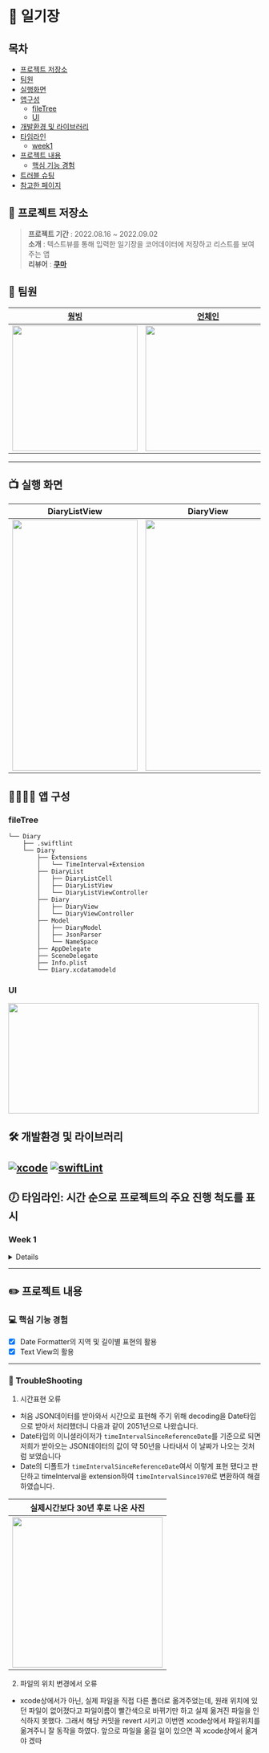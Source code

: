 
# 📔 일기장

## 목차
* [프로젝트 저장소](#-💾-프로젝트-저장소)
* [팀원](#-👥-팀원)
* [실행화면](#📺-실행-화면)
* [앱구성](#👨‍👩‍👧‍👦-앱-구성)
    * [fileTree](#fileTree)
    * [UI](#UI)
* [개발환경 및 라이브러리](#🛠-개발환경-및-라이브러리)
* [타임라인](#🕖-타임라인:-시간-순으로-프로젝트의-주요-진행-척도를-표시)
    * [week1](#Week-1)
* [프로젝트 내용](#✏️-프로젝트-내용)
    * [핵심 기능 경험](#💻-핵심-기능-경험)
* [트러블 슈팅](#🏀-TroubleShooting)
* [참고한 페이지](#참고한-페이지)

## 💾 프로젝트 저장소
>**프로젝트 기간** : 2022.08.16 ~ 2022.09.02<br>
**소개** : 텍스트뷰를 통해 입력한 일기장을 코어데이터에 저장하고 리스트를 보여주는 앱 <br>
**리뷰어** : [**쿠마**](https://github.com/leejun6694)

## 👥 팀원
    
| [웡빙](https://github.com/wongbingg) | [언체인](https://github.com/unchain123) |
|:---:|:---:|
|<img src = "https://i.imgur.com/ghuxjis.png" width="250" height="250">|<img src = "https://i.imgur.com/GlPnCo7.png" width="250" height="250">|


---
## 📺 실행 화면
| DiaryListView | DiaryView |
|:---:|:---:|
|<img src = "https://i.imgur.com/wDn7Jth.gif" width="250" height="500">|<img src = "https://i.imgur.com/jxKxTVD.gif" width="250" height="500">

## 👨‍👩‍👧‍👦 앱 구성

### fileTree
```
└── Diary  
    ├── .swiftlint
    └── Diary
        ├── Extensions
        │   └── TimeInterval+Extension
        ├── DiaryList
        │   ├── DiaryListCell
        │   ├── DiaryListView
        │   └── DiaryListViewController
        ├── Diary
        │   ├── DiaryView
        │   └── DiaryViewController
        ├── Model
        │   ├── DiaryModel
        │   ├── JsonParser
        │   └── NameSpace
        ├── AppDelegate
        ├── SceneDelegate
        ├── Info.plist
        └── Diary.xcdatamodeld
```
### UI
<img src = "https://i.imgur.com/GmJZ6uC.png" width="500" height="220">

## 🛠 개발환경 및 라이브러리

[![xcode](https://img.shields.io/badge/Xcode-13.4.1-blue)]() [![swiftLint](https://img.shields.io/badge/SwiftLint-0.47.1-green)]()
---

## 🕖 타임라인: 시간 순으로 프로젝트의 주요 진행 척도를 표시

### Week 1
<details>
    
- 2022.08.16(화)
    - GroundRule 작성
    - SwfitLint 적용
    - TableView, Cell 생성
- 2022.08.17(수) - [`STEP1 PR`](https://github.com/yagom-academy/ios-diary/pull/36#event-7219002628)
    - JSONPaser를 통한 JSON파일 등록
    - Diary의 내용을 보는 두번째 뷰 생성
- 2022.08.18(목)
    - CoreData 개인학습
- 2022.08.19(금) - `STEP1 REFACTORING`
    - Step1 리펙토링
    - Readme 작성
    
</details>
    
---

## ✏️ 프로젝트 내용

### 💻 핵심 기능 경험

 - [x] Date Formatter의 지역 및 길이별 표현의 활용
 - [x] Text View의 활용

---

### 🏀 TroubleShooting

1. 시간표현 오류
- 처음 JSON데이터를 받아와서 시간으로 표현해 주기 위해 decoding을 Date타입으로 받아서 처리했더니 다음과 같이 2051년으로 나왔습니다.
- Date타입의 이니셜라이저가 `timeIntervalSinceReferenceDate`를 기준으로 되면 저희가 받아오는 JSON데이터의 값이 약 50년을 나타내서 이 날짜가 나오는 것처럼 보였습니다
- Date의 디폴트가 `timeIntervalSinceReferenceDate`여서 이렇게 표현 됐다고 판단하고 timeInterval을 extension하여 `timeIntervalSince1970`로 변환하여 해결하였습니다.

| 실제시간보다 30년 후로 나온 사진 |
| -------- |
| <img src=https://i.imgur.com/XnC0clw.png width=300> |

2. 파일의 위치 변경에서 오류 
- xcode상에서가 아닌, 실제 파일을 직접 다른 폴더로 옮겨주었는데, 원래 위치에 있던 파일이 없어졌다고 파일이름이 빨간색으로 바뀌기만 하고 실제 옮겨진 파일을 인식하지 못했다. 그래서 해당 커밋을 revert 시키고 이번엔 xcode상에서 파일위치를 옮겨주니 잘 동작을 하였다. 앞으로 파일을 옮길 일이 있으면 꼭 xcode상에서 옮겨야 겠따




